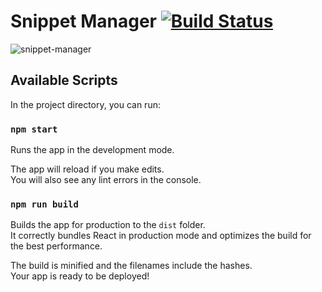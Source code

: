 # Snippet Manager [![Build Status](https://travis-ci.com/WilsonDev/snippet-manager.svg?branch=master)](https://travis-ci.com/WilsonDev/snippet-manager)

![snippet-manager](https://user-images.githubusercontent.com/5923943/72289262-04406e80-364b-11ea-8b7a-dca666ad5ee9.png)

## Available Scripts

In the project directory, you can run:

### `npm start`

Runs the app in the development mode.<br>

The app will reload if you make edits.<br>
You will also see any lint errors in the console.

### `npm run build`

Builds the app for production to the `dist` folder.<br>
It correctly bundles React in production mode and optimizes the build for the best performance.

The build is minified and the filenames include the hashes.<br>
Your app is ready to be deployed!
